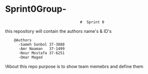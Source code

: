 # Sprint0Group-

                                      #  Sprint 0
                                           
this repository will contain  the authors name's & ID's

        @Authors
          -Sameh Sonbol 37-3088
          -Amr Noaman   37-1499
          -Nour Mostafa 37-6251
          -Omar Maged
!About
    this repo purpose is to show team memebrs and define them 
    
    

